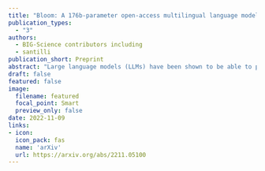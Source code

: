 ```yaml
---
title: "Bloom: A 176b-parameter open-access multilingual language model"
publication_types:
  - "3"
authors:
  - BIG-Science contributors including
  - santilli
publication_short: Preprint
abstract: "Large language models (LLMs) have been shown to be able to perform new tasks based on a few demonstrations or natural language instructions. While these capabilities have led to widespread adoption, most LLMs are developed by resource-rich organizations and are frequently kept from the public. As a step towards democratizing this powerful technology, we present BLOOM, a 176B-parameter open-access language model designed and built thanks to a collaboration of hundreds of researchers. BLOOM is a decoder-only Transformer language model that was trained on the ROOTS corpus, a dataset comprising hundreds of sources in 46 natural and 13 programming languages (59 in total). We find that BLOOM achieves competitive performance on a wide variety of benchmarks, with stronger results after undergoing multitask prompted finetuning. To facilitate future research and applications using LLMs, we publicly release our models and code under the Responsible AI License."
draft: false
featured: false
image:
  filename: featured
  focal_point: Smart
  preview_only: false
date: 2022-11-09
links:
- icon:
  icon_pack: fas
  name: 'arXiv'
  url: https://arxiv.org/abs/2211.05100
---
```

